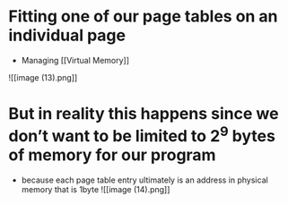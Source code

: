 # Fitting one of our page tables on an individual page
- Managing [[Virtual Memory]]

![[image (13).png]]

# But in reality this happens since we don’t want to be limited to $2^9$ bytes of memory for our program
- because each page table entry ultimately is an address in physical memory that is 1byte
![[image (14).png]]